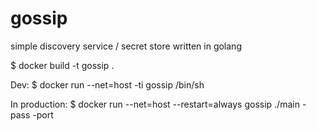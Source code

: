 # gossip
simple discovery service / secret store written in golang

$ docker build -t gossip .

Dev:
$ docker run --net=host -ti gossip /bin/sh

In production:
$ docker run --net=host --restart=always gossip ./main -pass <PASSWORD> -port <PORT>
